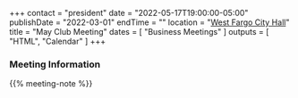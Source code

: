 +++
contact = "president"
date = "2022-05-17T19:00:00-05:00"
publishDate = "2022-03-01"
endTime = ""
location = "[West Fargo City Hall](/places/west-fargo-city-hall/)"
title = "May Club Meeting"
dates = [ "Business Meetings" ]
outputs = [ "HTML", "Calendar" ]
+++
<!--
### Remote Access to Meeting

Those unable to attend this meeting *in-person* are invited to
[participate via Zoom]().
-->

### Meeting Information

{{% meeting-note %}}
